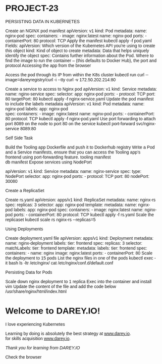 # PROJECT-23
PERSISTING DATA IN KUBERNETES

Create an NGINX pod manifest
  apiVersion: v1
  kind: Pod
  metadata:
    name: nginx-pod
  spec:
    containers:
    - image: nginx:latest
      name: nginx-pod
      ports:
      - containerPort: 80
          protocol: TCP
Apply the manifest
kubectl apply -f pod.yaml
Fields:
apiVersion: Which version of the Kubernetes API you're using to create this object
kind: Kind of object to create
metadata: Data that helps uniquely identify the object
spec: Contains further information about the Pod. Where to find the image to run the container – (this defaults to Docker Hub), the port and protocol
Accessing the app from the browser

Access the pod through its IP from within the K8s cluster
kubectl run curl --image=dareyregistry/curl -i --tty
curl -v 172.50.202.214:80

Create a service to access to Nginx pod
  apiVersion: v1
  kind: Service
  metadata:
    name: nginx-service
  spec:
    selector:
      app: nginx-pod 
    ports:
      - protocol: TCP
        port: 80
        targetPort: 80
kubectl apply -f nginx-service.yaml
Update the pod manifest to include the labels metadata
apiVersion: v1
  kind: Pod
  metadata:
      name: nginx-pod
      labels:
          app: nginx-pod  
  spec:
      containers:
      - image: nginx:latest
        name: nginx-pod
        ports:
          - containerPort: 80
            protocol: TCP
kubectl apply -f nginx-pod.yaml
Use port forwarding to attach port 8089 on the node to port 80 on the service
kubectl  port-forward svc/nginx-service 8089:80

Self Side Task

 

Build the Tooling app Dockerfile and push it to Dockerhub registry 
Write a Pod and a Service manifests, ensure that you can access the Tooling app’s frontend using port-forwarding feature.
tooling manifest  
db manifest
Expose services using NodePort

apiVersion: v1
kind: Service
metadata:
  name: nginx-service
spec:
  type: NodePort
  selector:
    app: nginx-pod
  ports:
    - protocol: TCP
      port: 80
      nodePort: 30080


Create a ReplicaSet

Create rs.yaml
  apiVersion: apps/v1
  kind: ReplicaSet
  metadata:
    name: nginx-rs
  spec:
    replicas: 3
    selector:
        app: nginx-pod
    template:
        metadata:
            name: nginx-pod
            labels:
            app: nginx-pod
        spec:
        containers:
        - image: nginx:latest
            name: nginx-pod
            ports:
            - containerPort: 80
              protocol: TCP
kubectl apply -f rs.yaml
Scale the replicaset
kubectl scale rs nginx-rs --replicas=5

Using Deployments

Create deployment.yaml file
  apiVersion: apps/v1
  kind: Deployment
  metadata:
    name: nginx-deployment
    labels:
      tier: frontend
  spec:
    replicas: 3
    selector:
      matchLabels:
      tier: frontend
    template:
      metadata:
        labels:
          tier: frontend
      spec:
        containers:
        - name: nginx
          image: nginx:latest
          ports:
          - containerPort: 80
Scale the deployment to 15 pods 
List the nginx files in one of the pods
kubectl exec -it <pod-name> bash
ls -ltr /etc/nginx/
cat  /etc/nginx/conf.d/default.conf 

Persisting Data for Pods

Scale down nginx deployment to 1 replica
Exec into the container and install vim
Update the content of the file and add the code below /usr/share/nginx/html/index.html
<!DOCTYPE html>
  <html>
  <head>
  <title>Welcome to DAREY.IO!</title>
  <style>
      body {
          width: 35em;
          margin: 0 auto;
          font-family: Tahoma, Verdana, Arial, sans-serif;
      }
  </style>
  </head>
  <body>
  <h1>Welcome to DAREY.IO!</h1>
  <p>I love experiencing Kubernetes</p>

  <p>Learning by doing is absolutely the best strategy at 
  <a href="https://darey.io/">www.darey.io</a>.<br/>
  for skills acquisition
  <a href="https://darey.io/">www.darey.io</a>.</p>

  <p><em>Thank you for learning from DAREY.IO</em></p>
  </body>
  </html>
Check the browser 
